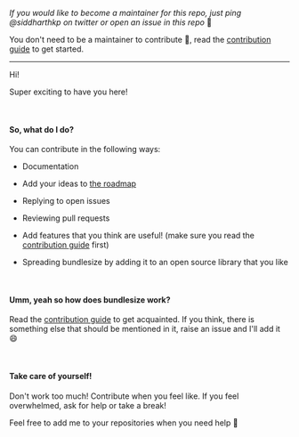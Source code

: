 _If you would like to become a maintainer for this repo, just ping @siddharthkp on twitter or open an issue in this repo_ 🙂

You don't need to be a maintainer to contribute :hugs:, read the [contribution guide](https://github.com/siddharthkp/bundlesize/blob/master/CONTRIBUTING.md) to get started.

----

Hi!

Super exciting to have you here!

&nbsp;

#### So, what do I do?

You can contribute in the following ways:

- Documentation

- Add your ideas to [the roadmap](https://github.com/siddharthkp/bundlesize/blob/master/roadmap.md)

- Replying to open issues

- Reviewing pull requests

- Add features that you think are useful! (make sure you read the [contribution guide](https://github.com/siddharthkp/bundlesize/blob/master/CONTRIBUTING.md) first)

- Spreading bundlesize by adding it to an open source library that you like

&nbsp;

#### Umm, yeah so how does bundlesize work?

Read the [contribution guide](https://github.com/siddharthkp/bundlesize/blob/master/CONTRIBUTING.md) to get acquainted.
If you think, there is something else that should be mentioned in it, raise an issue and I'll add it :smile:

&nbsp;

#### Take care of yourself!

Don't work too much! Contribute when you feel like. If you feel overwhelmed, ask for help or take a break!

Feel free to add me to your repositories when you need help 🙂

&nbsp;
